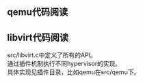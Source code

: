 qemu代码阅读
-----



libvirt代码阅读
-----
src/libvirt.c中定义了所有的API。    
通过插件机制执行不同hypervisor的实现。    
具体实现见插件目录，比如qemu在src/qemu下。  
